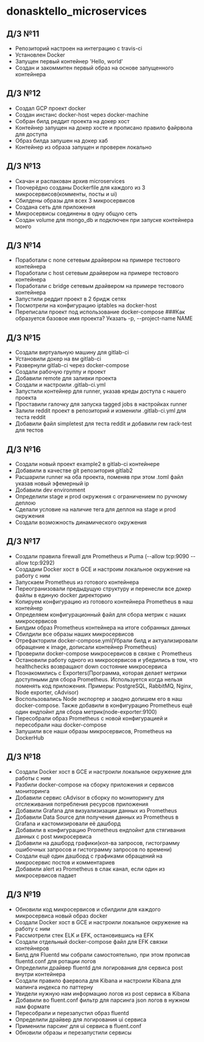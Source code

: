 # donasktello_microservices
## Д/3 №11
- Репозиторий настроен на интеграцию с travis-ci
- Установлен Docker
- Запущен первый контейнер 'Hello, world'
- Создан и закоммитен первый образ на основе запущенного контейнера

## Д/3 №12
- Создал GCP проект docker
- Создан инстанс docker-host через docker-machine
- Собран билд реддит проекта на докер хост
- Контейнер запущен на докер хосте и прописано правило файрвола для доступа
- Образ билда запушен на докер хаб
- Контейнер из образа запущен и проверен локально

## Д/З №13
- Скачан и распакован архив microservices
- Поочерёдно созданы Dockerfile для каждого из 3 микросервисов(комменты, посты и ui)
- Сбилдены образы для всех 3 микросервисов
- Создана сеть для приложения
- Микросервисы соединены в одну общую сеть
- Создан volume для mongo_db и подключен при запуске контейнера монго

## Д/З №14
- Поработали с none сетевым драйвером на примере тестового контейнера
- Поработали с host сетевым драйвером на примере тестового контейнера
- Поработали с bridge сетевым драйвером на примере тестового контейнера
- Запустили реддит проект в 2 бридж сетях
- Посмотрели на конфигурацию iptables на docker-host
- Переписали проект под использование docker-compose
    ###Как образуется базовое имя проекта?
    Указать -p, --project-name NAME

## Д/З №15
- Создали виртуальную машину для gitlab-ci
- Установили докер на вм gitlab-ci
- Развернули gitlab-ci через docker-compose
- Создали рабочую группу и проект
- Добавили remote для заливки проекта
- Создали и настроили .gitlab-ci.yml
- Запустили контейнер для runner, указав креды доступа с нашего проекта
- Проставили галочку для запуска tagged jobs в настройках runner
- Залили reddit проект в репозиторий и изменили .gitlab-ci.yml для теста reddit
- Добавили файл simpletest для теста reddit и добавили гем rack-test для тестов

## Д/3 №16
- Создали новый проект example2 в gitlab-ci контейнере
- Добавили в качестве git репозитория gitlab2
- Расшарили runner на оба проекта, поменяв при этом .toml файл указав новый эфемерный ip
- Добавили dev environment
- Определили stage и prod окружения с ограничением по ручному деплою
- Сделали условие на наличие тега для деплоя на stage и prod окружения
- Создали возможность динамического окружения

## Д/3 №17
- Создали правила firewall для Prometheus и Puma (--allow tcp:9090 --allow tcp:9292)
- Создадим Docker хост в GCE и настроим локальное окружение на работу с ним
- Запускаем Prometheus из готового контейнера
- Переогранизовали предыдущую структуру и перенесли все докер файлы в единую docker директорию
- Копируем конфигурацию из готового контейнера Prometheus в наш контейнер
- Определяем конфигурационный файл для сбора метрик с наших микросервисов
- Билдим образ Prometheus контейнера на итоге собранных данных
- Сбилдили все образы наших микросервисов
- Отрефакторили docker-compose.yml(Убрали билд и актуализировали обращение к image, дописали контейнер Prometheus)
- Проверили docker-compose микросервисов в связке с Prometheus
- Остановили работу одного из микросервисов и убедились в том, что healthchecks возвращают down состояние микросервиса
- Познакомились с Exporters(Программа, которая делает метрики доступными для сбора Prometheus. Используется когда нельзя поменять код
    приложения. Примеры: PostgreSQL, RabbitMQ, Nginx, Node exporter, cAdvisor)
- Воспользовались Node экспортер и заодно допишем его в наш docker-compose. Также добавили в конфигурацию Prometheus ещё один 
    ендпойнт для сбора метрик(node-exporter:9100)
- Пересобрали образ Prometheus с новой конфигурацией и пересобрали наш docker-compose
- Запушили все наши образы микросервисов, Prometheus на DockerHub

## Д/З №18
- Создали Docker хост в GCE и настроили локальное окружение для работы с ним
- Разбили docker-compose на сборку приложения и сервисов мониторинга
- Добавили сервис cAdvisor в сборку по мониторингу для отслеживания потребления ресурсов приложения
- Добавили Grafana для визуализизации данных из Prometheus
- Добавили Data Source для получения данных из Prometheus в Grafana и кастомизировали её дашборд
- Добавили в конфигурацию Prometheus ендпойнт для стягивания данных с post микросервиса
- Добавили на дашборд графики(кол-ва запросов, гистограмму ошибочных запросов и гистограмму запросов по времени)
- Создали ещё один дашборд с графиками обращений на микросервис постов и комментариев
- Добавили alert из Prometheus в слак канал, если один из микросервисов падает

## Д/З №19
- Обновили код микросервисов и сбилдили для каждого микросервиса новый образ docker
- Создали Docker хост в GCE и настроили локальное окружение на работу с ним
- Рассмотрели стек ELK и EFK, остановившись на EFK
- Создали отдельный docker-compose файл для EFK связки контейнеров
- Билд для Fluentd мы собрали самостоятельно, при этом прописав fluentd.conf для ротации логов
- Определили драйвер fluentd для логирования для сервиса post внутри контейнера
- Создали правило фаервола для Kibana и настроили Kibana для мапинга индекса по паттерну
- Увидели нужную нам информацию логов из post сервиса в Kibana
- Добавили во fluent.conf фильтр для парсинга json логов в нужном нам формате
- Пересобрали и перезапустил образ fluentd
- Определили драйвер для логирования ui сервиса
- Применили парсинг для ui сервиса в fluent.conf
- Обновили образы и перезапустили сервисы



